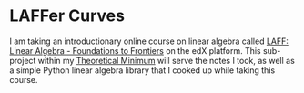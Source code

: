 # LAFFer Curves

I am taking an introductionary online course on linear algebra called [LAFF: Linear Algebra - Foundations to Frontiers](https://www.edx.org/course/linear-algebra-foundations-frontiers-utaustinx-ut-5-05x-0) on the edX platform. This sub-project within my [Theoretical Minimum](https://github.com/mathmare/TheoreticalMinimum) will serve the notes I took, as well as a simple Python linear algebra library that I cooked up while taking this course.
